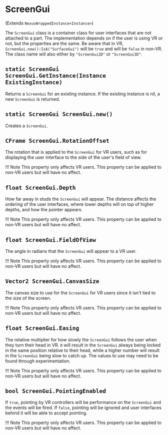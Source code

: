 # ScreenGui
(Extends `NexusWrappedInstance<Instance>`)

The `ScreenGui` class is a container class for
user interfaces that are not attached to a
part. The implementation depends on if the
user is using VR or not, but the properties
are the same. Be aware that in VR,
`ScreenGui.new():IsA("SurfaceGui")` will be
`true` and will be `false` in non-VR. The class
name will also either by `"ScreenGui2D"` or 
`"ScreenGui3D"`.

## `static ScreenGui ScreenGui.GetInstance(Instance ExistingInstance)`
Returns a `ScreenGui` for an existing instance. If the
existing instance is nil, a new `ScreenGui` is returned.

## `static ScreenGui ScreenGui.new()`
Creates a `ScreenGui`.

## `CFrame ScreenGui.RotationOffset`
The rotation that is applied to the `ScreenGui` for VR
users, such as for displaying the user interface
to the side of the user's field of view.

!!! Note
    This property only affects VR users. This property
    can be applied to non-VR users but will have no affect.

## `float ScreenGui.Depth`
How far away in studs the `ScreenGui` will appear. The distance
affects the ordering of the user interfaces, where lower depths
will on top of higher depths, and how the pointer appears.

!!! Note
    This property only affects VR users. This property
    can be applied to non-VR users but will have no affect.

## `float ScreenGui.FieldOfView`
The angle in radians that the `ScreenGui` will appear to a
VR user.

!!! Note
    This property only affects VR users. This property
    can be applied to non-VR users but will have no affect.

## `Vector2 ScreenGui.CanvasSize`
The canvas size to use for the `ScreenGui` for VR users since
it isn't tied to the size of the screen.

!!! Note
    This property only affects VR users. This property
    can be applied to non-VR users but will have no affect.

## `float ScreenGui.Easing`
The relative multiplier for how slowly the `ScreenGui` follows
the user when they turn their head in VR. `0` will result in
the `ScreenGui` always being locked in the same position
relative to their head, while a higher number will result in
the `ScreenGui` being slow to catch up. The values to use
may need to be found through experimentation.

!!! Note
    This property only affects VR users. This property
    can be applied to non-VR users but will have no affect.

## `bool ScreenGui.PointingEnabled`
If `true`, pointing by VR controllers will be performance
on the `ScreenGui` and the events will be fired. If `false`,
pointing will be ignored and user interfaces behind it will
be able to accept pointing.

!!! Note
    This property only affects VR users. This property
    can be applied to non-VR users but will have no affect.